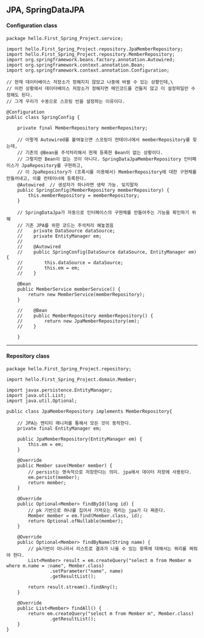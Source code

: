 ## JPA, SpringDataJPA

#### Configuration class
    package hello.First_Spring_Project.service;

    import hello.First_Spring_Project.repository.JpaMemberRepository;
    import hello.First_Spring_Project.repository.MemberRepository;
    import org.springframework.beans.factory.annotation.Autowired;
    import org.springframework.context.annotation.Bean;
    import org.springframework.context.annotation.Configuration;

    // 현재 데이터베이스 저장소가 정해지지 않았고 나중에 바뀔 수 있는 상황인데,\
    // 이런 상황에서 데이터베이스 저장소가 정해지면 메인코드를 건들지 않고 이 설정파일만 수정해도 된다.
    // 그게 우리가 수동으로 스프링 빈을 설정하는 이유이다.

    @Configuration
    public class SpringConfig {

        private final MemberRepository memberRepository;

        // 이렇게 Autowired를 붙여놓으면 스프링이 컨테이너에서 memberRepository를 찾는데,
        // 기존의 @Bean을 주석처리해서 현재 등록한 Bean이 없는 상황이다.
        // 그렇지만 Bean이 없는 것이 아니다. SpringDataJpaMemberRepository 인터페이스가 JpaRepository를 구현하고,
        // 이 JpaRepository가 (프록시를 이용해서) MemberRepository에 대한 구현체를 만들어내고, 이를 컨테이너에 등록한다.
        @Autowired  // 생성자가 하나라면 생략 가능. 잊지말자
        public SpringConfig(MemberRepository memberRepository) {
            this.memberRepository = memberRepository;
        }

        // SpringDataJpa가 자동으로 인터페이스의 구현체를 만들어주는 기능을 확인하기 위해
        // 기존 JPA를 위한 코드는 주석처리 해놓겠음
        //    private DataSource dataSource;
        //    private EntityManager em;
        //
        //    @Autowired
        //    public SpringConfig(DataSource dataSource, EntityManager em) {
        //        this.dataSource = dataSource;
        //        this.em = em;
        //    }

        @Bean
        public MemberService memberService() {
            return new MemberService(memberRepository);
        }

        //    @Bean
        //    public MemberRepository memberRepository() {
        //        return new JpaMemberRepository(em);
        //    }

        }

***

#### Repository class

    package hello.First_Spring_Project.repository;

    import hello.First_Spring_Project.domain.Member;

    import javax.persistence.EntityManager;
    import java.util.List;
    import java.util.Optional;

    public class JpaMemberRepository implements MemberRepository{

        // JPA는 엔티티 매니저를 통해서 모든 것이 동작한다.
        private final EntityManager em;

        public JpaMemberRepository(EntityManager em) {
            this.em = em;
        }

        @Override
        public Member save(Member member) {
            // persist는 영속적으로 저장한다는 의미. jpa에서 데이터 저장에 사용된다.
            em.persist(member);
            return member;
        }

        @Override
        public Optional<Member> findById(long id) {
            // pk 기반으로 하나를 집어서 가져오는 쿼리는 jpa가 다 짜준다.
            Member member = em.find(Member.class, id);
            return Optional.ofNullable(member);
        }

        @Override
        public Optional<Member> findByName(String name) {
            // pk기반이 아니라서 리스트로 결과가 나올 수 있는 항목에 대해서는 쿼리를 짜줘야 한다.
            List<Member> result = em.createQuery("select m from Member m where m.name = :name", Member.class)
                    .setParameter("name", name)
                    .getResultList();

            return result.stream().findAny();
        }

        @Override
        public List<Member> findAll() {
            return em.createQuery("select m from Member m", Member.class)
                    .getResultList();
        }
    }
